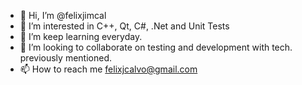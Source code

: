 - 👋 Hi, I’m @felixjimcal
- 👀 I’m interested in C++, Qt, C#, .Net and Unit Tests
- 🌱 I’m keep learning everyday.
- 💞️ I’m looking to collaborate on testing and development with tech. previously mentioned.
- 📫 How to reach me felixjcalvo@gmail.com

<!---
felixjimcal/felixjimcal is a ✨ special ✨ repository because its `README.md` (this file) appears on your GitHub profile.
You can click the Preview link to take a look at your changes.
--->
